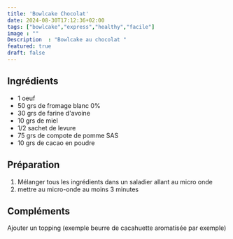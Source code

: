 ```yaml
---
title: 'Bowlcake Chocolat'
date: 2024-08-30T17:12:36+02:00
tags: ["bowlcake","express","healthy","facile"]
image : ""
Description  : "Bowlcake au chocolat "
featured: true
draft: false
---
```



## Ingrédients

- 1 oeuf
- 50 grs de fromage blanc 0% 
- 30 grs de farine d'avoine 
- 10 grs de miel
- 1/2 sachet de levure 
- 75 grs de compote de pomme SAS
- 10 grs de cacao en poudre 

## Préparation 

1. Mélanger tous les ingrédients dans un saladier allant au micro onde
2. mettre au micro-onde au moins 3 minutes 

## Compléments 

Ajouter un topping (exemple beurre de cacahuette aromatisée par exemple)
